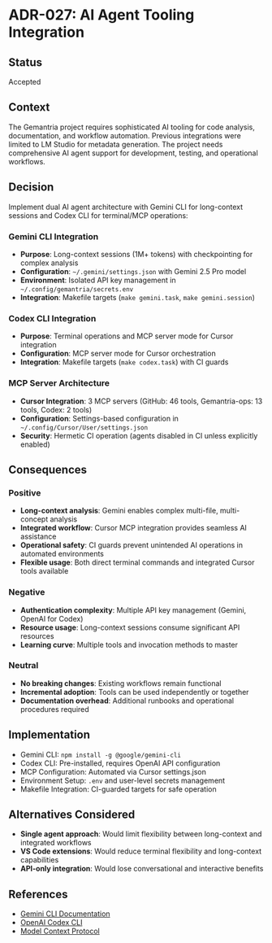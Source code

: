 # ADR-027: AI Agent Tooling Integration

## Status
Accepted

## Context
The Gemantria project requires sophisticated AI tooling for code analysis, documentation, and workflow automation. Previous integrations were limited to LM Studio for metadata generation. The project needs comprehensive AI agent support for development, testing, and operational workflows.

## Decision
Implement dual AI agent architecture with Gemini CLI for long-context sessions and Codex CLI for terminal/MCP operations:

### Gemini CLI Integration
- **Purpose**: Long-context sessions (1M+ tokens) with checkpointing for complex analysis
- **Configuration**: `~/.gemini/settings.json` with Gemini 2.5 Pro model
- **Environment**: Isolated API key management in `~/.config/gemantria/secrets.env`
- **Integration**: Makefile targets (`make gemini.task`, `make gemini.session`)

### Codex CLI Integration
- **Purpose**: Terminal operations and MCP server mode for Cursor integration
- **Configuration**: MCP server mode for Cursor orchestration
- **Integration**: Makefile targets (`make codex.task`) with CI guards

### MCP Server Architecture
- **Cursor Integration**: 3 MCP servers (GitHub: 46 tools, Gemantria-ops: 13 tools, Codex: 2 tools)
- **Configuration**: Settings-based configuration in `~/.config/Cursor/User/settings.json`
- **Security**: Hermetic CI operation (agents disabled in CI unless explicitly enabled)

## Consequences

### Positive
- **Long-context analysis**: Gemini enables complex multi-file, multi-concept analysis
- **Integrated workflow**: Cursor MCP integration provides seamless AI assistance
- **Operational safety**: CI guards prevent unintended AI operations in automated environments
- **Flexible usage**: Both direct terminal commands and integrated Cursor tools available

### Negative
- **Authentication complexity**: Multiple API key management (Gemini, OpenAI for Codex)
- **Resource usage**: Long-context sessions consume significant API resources
- **Learning curve**: Multiple tools and invocation methods to master

### Neutral
- **No breaking changes**: Existing workflows remain functional
- **Incremental adoption**: Tools can be used independently or together
- **Documentation overhead**: Additional runbooks and operational procedures required

## Implementation
- Gemini CLI: `npm install -g @google/gemini-cli`
- Codex CLI: Pre-installed, requires OpenAI API configuration
- MCP Configuration: Automated via Cursor settings.json
- Environment Setup: `.env` and user-level secrets management
- Makefile Integration: CI-guarded targets for safe operation

## Alternatives Considered
- **Single agent approach**: Would limit flexibility between long-context and integrated workflows
- **VS Code extensions**: Would reduce terminal flexibility and long-context capabilities
- **API-only integration**: Would lose conversational and interactive benefits

## References
- [Gemini CLI Documentation](https://github.com/google-gemini/gemini-cli)
- [OpenAI Codex CLI](https://developers.openai.com/codex/cli/)
- [Model Context Protocol](https://modelcontextprotocol.io/)
